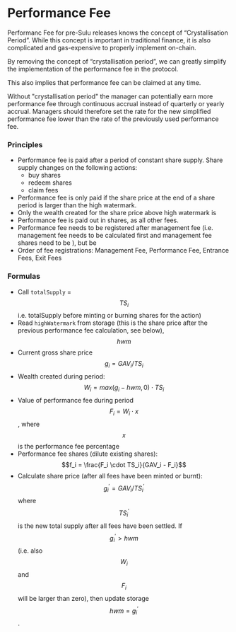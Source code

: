 # Performance Fee

Performanc Fee for pre-Sulu releases knows the concept of “Crystallisation Period”. While this concept is important in traditional finance, it is also complicated and gas-expensive to properly implement on-chain.

By removing the concept of “crystallisation period”, we can greatly simplify the implementation of the performance fee in the protocol.

This also implies that performance fee can be claimed at any time.&#x20;

Without "crystallisation period" the manager can potentially earn more performance fee through continuous accrual instead of quarterly or yearly accrual. Managers should therefore set the rate for the new simplified performance fee lower than the rate of the previously used performance fee.

### Principles

* Performance fee is paid after a period of constant share supply. Share supply changes on the following actions:
  * buy shares
  * redeem shares
  * claim fees
* Performance fee is only paid if the share price at the end of a share period is larger than the high watermark.
* Only the wealth created for the share price above high watermark is&#x20;
* Performance fee is paid out in shares, as all other fees.
* Performance fee needs to be registered after management fee (i.e. management fee needs to be calculated first and management fee shares need to be ), but be
* Order of fee registrations: Management Fee, Performance Fee, Entrance Fees, Exit Fees

### Formulas

* Call `totalSupply` = $$TS_i$$ i.e. totalSupply before minting or burning shares for the action)
* Read `highWatermark` from storage (this is the share price after the previous performance fee calculation, see below), $$hwm$$
* Current gross share price $$g_i = GAV_i / TS_i$$
* Wealth created during period: $$W_i = max(g_i - hwm, 0) \cdot TS_i$$
* Value of performance fee during period $$F_i = W_i \cdot x%$$, where $$x$$is the performance fee percentage
* Performance fee shares (dilute existing shares): $$f_i = \frac{F_i \cdot TS_i}{GAV_i - F_i}$$
* Calculate share price (after all fees have been minted or burnt): $$g_i^\prime = GAV_i / TS_i^\prime$$ where $$TS^\prime_i$$ is the new total supply after all fees have been settled. If $$g^\prime_i > hwm$$ (i.e. also $$W_i$$ and $$F_i$$ will be larger than zero), then update storage $$hwm = g^\prime_i$$.
